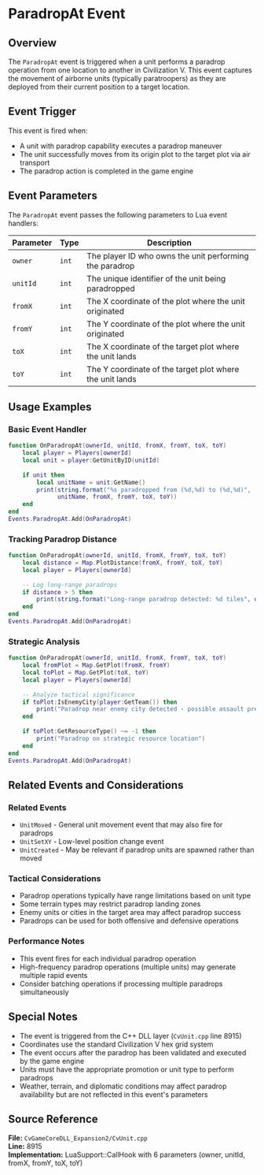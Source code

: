 # ParadropAt Event

## Overview

The `ParadropAt` event is triggered when a unit performs a paradrop operation from one location to another in Civilization V. This event captures the movement of airborne units (typically paratroopers) as they are deployed from their current position to a target location.

## Event Trigger

This event is fired when:
- A unit with paradrop capability executes a paradrop maneuver
- The unit successfully moves from its origin plot to the target plot via air transport
- The paradrop action is completed in the game engine

## Event Parameters

The `ParadropAt` event passes the following parameters to Lua event handlers:

| Parameter | Type | Description |
|-----------|------|-------------|
| `owner` | `int` | The player ID who owns the unit performing the paradrop |
| `unitId` | `int` | The unique identifier of the unit being paradropped |
| `fromX` | `int` | The X coordinate of the plot where the unit originated |
| `fromY` | `int` | The Y coordinate of the plot where the unit originated |
| `toX` | `int` | The X coordinate of the target plot where the unit lands |
| `toY` | `int` | The Y coordinate of the target plot where the unit lands |

## Usage Examples

### Basic Event Handler

```lua
function OnParadropAt(ownerId, unitId, fromX, fromY, toX, toY)
    local player = Players[ownerId]
    local unit = player:GetUnitByID(unitId)
    
    if unit then
        local unitName = unit:GetName()
        print(string.format("%s paradropped from (%d,%d) to (%d,%d)", 
              unitName, fromX, fromY, toX, toY))
    end
end
Events.ParadropAt.Add(OnParadropAt)
```

### Tracking Paradrop Distance

```lua
function OnParadropAt(ownerId, unitId, fromX, fromY, toX, toY)
    local distance = Map.PlotDistance(fromX, fromY, toX, toY)
    local player = Players[ownerId]
    
    -- Log long-range paradrops
    if distance > 5 then
        print(string.format("Long-range paradrop detected: %d tiles", distance))
    end
end
Events.ParadropAt.Add(OnParadropAt)
```

### Strategic Analysis

```lua
function OnParadropAt(ownerId, unitId, fromX, fromY, toX, toY)
    local fromPlot = Map.GetPlot(fromX, fromY)
    local toPlot = Map.GetPlot(toX, toY)
    local player = Players[ownerId]
    
    -- Analyze tactical significance
    if toPlot:IsEnemyCity(player:GetTeam()) then
        print("Paradrop near enemy city detected - possible assault preparation")
    end
    
    if toPlot:GetResourceType() ~= -1 then
        print("Paradrop on strategic resource location")
    end
end
Events.ParadropAt.Add(OnParadropAt)
```

## Related Events and Considerations

### Related Events
- `UnitMoved` - General unit movement event that may also fire for paradrops
- `UnitSetXY` - Low-level position change event
- `UnitCreated` - May be relevant if paradrop units are spawned rather than moved

### Tactical Considerations
- Paradrop operations typically have range limitations based on unit type
- Some terrain types may restrict paradrop landing zones
- Enemy units or cities in the target area may affect paradrop success
- Paradrops can be used for both offensive and defensive operations

### Performance Notes
- This event fires for each individual paradrop operation
- High-frequency paradrop operations (multiple units) may generate multiple rapid events
- Consider batching operations if processing multiple paradrops simultaneously

## Special Notes

- The event is triggered from the C++ DLL layer (`CvUnit.cpp` line 8915)
- Coordinates use the standard Civilization V hex grid system
- The event occurs after the paradrop has been validated and executed by the game engine
- Units must have the appropriate promotion or unit type to perform paradrops
- Weather, terrain, and diplomatic conditions may affect paradrop availability but are not reflected in this event's parameters

## Source Reference

**File:** `CvGameCoreDLL_Expansion2/CvUnit.cpp`  
**Line:** 8915  
**Implementation:** LuaSupport::CallHook with 6 parameters (owner, unitId, fromX, fromY, toX, toY)